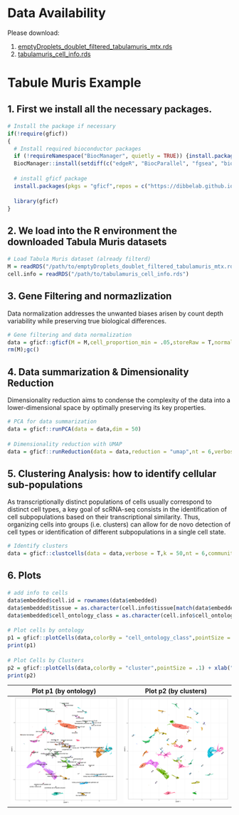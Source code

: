 # Data Availability
Please download:
1. [emptyDroplets_doublet_filtered_tabulamuris_mtx.rds](https://drive.google.com/file/d/1TLYPcawqbtqApGDTXUZuwE9BJDpeUbPX/view?usp=sharing)
2. [tabulamuris_cell_info.rds](https://drive.google.com/file/d/1NjKix8SDCskJw1_IJtGib1IlSDdjfwOY/view?usp=sharing)


# Tabule Muris Example

## 1. First we install all the necessary packages.
```R
# Install the package if necessary
if(!require(gficf))
{
  # Install required bioconductor packages
  if (!requireNamespace("BiocManager", quietly = TRUE)) {install.packages("BiocManager")}
  BiocManager::install(setdiff(c("edgeR", "BiocParallel", "fgsea", "biomaRt","slingshot","tradeSeq"),rownames(installed.packages())),update = F)
  
  # install gficf package
  install.packages(pkgs = "gficf",repos = c("https://dibbelab.github.io/Rrepo/","https://cloud.r-project.org"))
  
  library(gficf)
}
```

## 2. We load into the R environment the downloaded Tabula Muris datasets

```R
# Load Tabula Muris dataset (already filterd)
M = readRDS("/path/to/emptyDroplets_doublet_filtered_tabulamuris_mtx.rds")
cell.info = readRDS("/path/to/tabulamuris_cell_info.rds")
```

## 3. Gene Filtering and normazlization
Data normalization addresses the unwanted biases arisen by count depth variability while preserving true biological differences.

```R
# Gene filtering and data normalization
data = gficf::gficf(M = M,cell_proportion_min = .05,storeRaw = T,normalize = T,verbose = T)
rm(M);gc()
```

## 4. Data summarization & Dimensionality Reduction
Dimensionality reduction aims to condense the complexity of the data into a lower-dimensional space by optimally preserving its key properties.

```R
# PCA for data summarization
data = gficf::runPCA(data = data,dim = 50)

# Dimensionality reduction with UMAP 
data = gficf::runReduction(data = data,reduction = "umap",nt = 6,verbose = T,metric="manhattan")
```

## 5. Clustering Analysis: how to identify cellular sub-populations
As transcriptionally distinct populations of cells usually correspond to distinct cell types, a key goal of scRNA-seq consists in the identification of cell subpopulations based on their transcriptional similarity. Thus, organizing cells into groups (i.e. clusters) can allow for de novo detection of cell types or identification of different subpopulations in a single cell state.

```R
# Identify clusters
data = gficf::clustcells(data = data,verbose = T,k = 50,nt = 6,community.algo = "louvian 2",resolution = .5,n.start = 50,n.iter = 250,dist.method = "manhattan")
```

## 6. Plots
```R
# add info to cells
data$embedded$cell.id = rownames(data$embedded)
data$embedded$tissue = as.character(cell.info$tissue[match(data$embedded$cell.id,cell.info$id)])
data$embedded$cell_ontology_class = as.character(cell.info$cell_ontology_class[match(data$embedded$cell.id,cell.info$id)])

# Plot cells by ontology
p1 = gficf::plotCells(data,colorBy = "cell_ontology_class",pointSize = .1) + xlab("UMAP 1") + ylab("UMAP 2")
print(p1)

# Plot Cells by Clusters
p2 = gficf::plotCells(data,colorBy = "cluster",pointSize = .1) + xlab("UMAP 1") + ylab("UMAP 2")
print(p2)
```

|        Plot p1 (by ontology)     |       Plot p2 (by clusters)     |
|-----------------------------------|---------------------------------|
|![GFICF_umap_ontology.png](https://github.com/gambalab/scRNAseq_chapter/blob/master/plots/GFICF_umap_ontology.png?raw=true)|![GFICF_umap_clusters.png](https://github.com/gambalab/scRNAseq_chapter/blob/master/plots/GFICF_umap_clusters.png?raw=true)|



